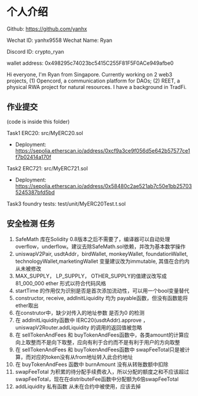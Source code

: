 # 个人介绍

Github: https://github.com/yanhx

Wechat ID: yanhx9558
Wechat Name: Ryan

Discord ID: crypto_ryan

wallet address: 0x498295c74023bc5415C255F81F5F0ACe949afbe0

Hi everyone, I'm Ryan from Singapore. Currently working on 2 web3 projects, (1) Opencord, a communication platform for DAOs; (2) REET, a physical RWA project for natural resources. I have a background in TradFi. 


## 作业提交
(code is inside this folder)

Task1 ERC20: src/MyERC20.sol
- Deployment: https://sepolia.etherscan.io/address/0xcf9a3ce9f056d5e642b57577ce1f7b02414a170f

Task2 ERC721: src/MyERC721.sol
- Deployment: https://sepolia.etherscan.io/address/0x58480c2ae521ab7c50e1bb257035245387bfd5bd

Task3 foundry tests: test/unit/MyERC20Test.t.sol


## 安全检测 任务
1. SafeMath 库在Solidity 0.8版本之后不需要了，编译器可以自动处理overflow，underflow。建议去除SafeMath.sol依赖，并改为基本数学操作
2. uniswapV2Pair, usdtAddr，birdWallet, monkeyWallet, foundationWallet, technologyWallet,marketingWallet 变量建议改为immutable, 其值在合约内从未被修改
3. MAX_SUPPLY， LP_SUPPLY， OTHER_SUPPLY的值建议改写成 81_000_000 ether 形式以符合代码风格
4. startTime 的作用仅为识别是否是首次添加流动性，可以用一个bool变量替代
5. constructor, receive, addInitLiquidity 均为 payable函数，但没有函数能将ether取出
6. 在construtor中，缺少对传入的地址参数 是否为0 的检测
7. 在 addInitLiquidity函数中 IERC20(usdtAddr).approve ， uniswapV2Router.addLiquidity 的调用的返回值被忽略
8. 在 sellTokenAndFees 和 buyTokenAndFees函数中，各类amount的计算应向上取整而不是向下取整，应向有利于合约而不是有利于用户的方向取整
9. 在 sellTokenAndFees 和 buyTokenAndFees函数中 swapFeeTotal只是被计算，而对应的token没有从from地址转入此合约地址
10. 在 buyTokenAndFees 函数中 burnAmount 没有从转账数额中扣除
11. swapFeeTotal 为积累的待分配手续费收入，所以分配的额度之和不应该超过swapFeeTotal，现在在distributeFee函数中分配额为6倍swapFeeTotal
12. addLiquidity 私有函数 从未在合约中被使用，应该去掉